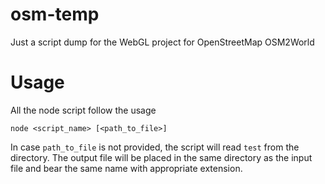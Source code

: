 # osm-temp

Just a script dump for the WebGL project for OpenStreetMap OSM2World

# Usage

All the node script follow the usage
```
node <script_name> [<path_to_file>]
```
In case `path_to_file` is not provided, the script will read `test` from the directory.
The output file will be placed in the same directory as the input file and bear the same name with appropriate extension.
